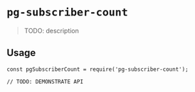 # `pg-subscriber-count`

> TODO: description

## Usage

```
const pgSubscriberCount = require('pg-subscriber-count');

// TODO: DEMONSTRATE API
```
